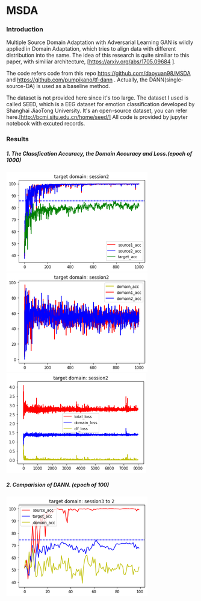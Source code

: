 # MSDA
### Introduction  

Multiple Source Domain Adaptation with Adversarial Learning
GAN is wildly applied in Domain Adaptation, which tries to align data with different distribution into the same. The idea of this research is quite similiar to this paper, with similiar architecture, [https://arxiv.org/abs/1705.09684 ].  

The code refers code from this repo https://github.com/daoyuan98/MSDA and https://github.com/pumpikano/tf-dann . Actually, the DANN(single-source-DA) is used as a baseline method.  

The dataset is not provided here since it's too large. The dataset I used is called SEED, which is a EEG dataset for emotion classification developed by Shanghai JiaoTong University. It's an open-source dataset, you can refer here.[http://bcmi.sjtu.edu.cn/home/seed/]
All code is provided by jupyter notebook with excuted records.
### Results
  
  
##### 1. The Classfication Accuracy, the Domain Accuracy and Loss.(epoch of 1000)
![](images/48,1000,p_acc.png)![](images/48,1000,d_acc.png)![](images/48,1000,loss.png)
  
##### 2. Comparision of DANN. (epoch of 100)
![](images/dann.png)
